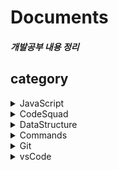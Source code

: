 # Documents

##### 개발공부 내용 정리



## category

<details><summary>JavaScript</summary>
<li><a href="https://github.com/Min-92/JavaScript">JavaScript README</a></li>
<li><a href="https://github.com/Min-92/JavaScript/blob/master/docs/referenceType.md">자바스크립트 참조타입(객체타입)</a></li>
</div>
</details>

<details>
<summary>CodeSquad</summary>
<li><a href="https://github.com/Min-92/Documents/blob/master/codeSquad/CodeReview.md">코드스쿼드 온라인 리뷰 방법</a></li>
</div>
</details>

<details>
<summary>DataStructure</summary>
<li><a href=""></a></li>

</div>
</details>

<details>
<summary>Commands</summary>
<li><a href="https://github.com/Min-92/Documents/blob/master/commands/cpp.md">C++</a></li>
<li><a href="https://github.com/Min-92/Documents/blob/master/commands/unix.m">UNIX</a></li>
<li><a href="https://github.com/Min-92/Documents/blob/master/commands/vim.md">Vim</a></li>
<li><a href="https://github.com/Min-92/Documents/blob/master/commands/vscode.md">VsCode Debugging</a></li>
</div>
</details>

<details>
<summary>Git</summary>


</div>
</details>

<details>
<summary>vsCode</summary>
<li><a href="https://github.com/Min-92/Documents/blob/master/vsCode/cppOnVC.md">vscode 에서 C++ 디버깅하기</a></li>

</div>
</details>